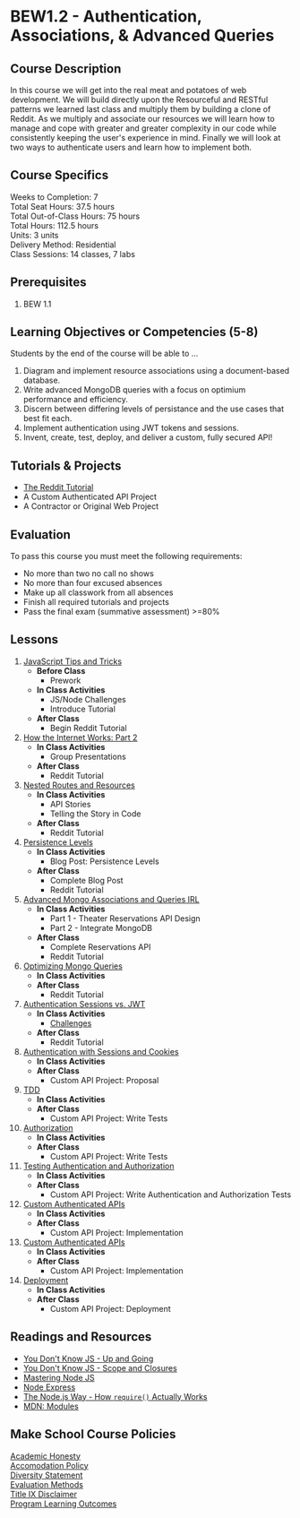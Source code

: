 # BEW1.2 - Authentication, Associations, & Advanced Queries

## Course Description

In this course we will get into the real meat and potatoes of web development. We will build directly upon the Resourceful and RESTful patterns we learned last class and multiply them by building a clone of Reddit. As we multiply and associate our resources we will learn how to manage and cope with greater and greater complexity in our code while consistently keeping the user's experience in mind. Finally we will look at two ways to authenticate users and learn how to implement both.

## Course Specifics

Weeks to Completion:  7 <br>
Total Seat Hours:  37.5 hours <br>
Total Out-of-Class Hours: 75 hours <br>
Total Hours: 112.5 hours <br>
Units:  3 units <br>
Delivery Method:  Residential <br>
Class Sessions:  14 classes, 7 labs

## Prerequisites

1. BEW 1.1

## Learning Objectives or Competencies (5-8)

Students by the end of the course will be able to ...

1. Diagram and implement resource associations using a document-based database.
1. Write advanced MongoDB queries with a focus on optimium performance and efficiency.
1. Discern between differing levels of persistance and the use cases that best fit each.
1. Implement authentication using JWT tokens and sessions.
1. Invent, create, test, deploy, and deliver a custom, fully secured API!

## Tutorials & Projects

- [The Reddit Tutorial](https://www.makeschool.com/academy/track/reddit-clone-in-node-js)
- A Custom Authenticated API Project
- A Contractor or Original Web Project

## Evaluation

To pass this course you must meet the following requirements:

- No more than two no call no shows
- No more than four excused absences
- Make up all classwork from all absences
- Finish all required tutorials and projects
- Pass the final exam (summative assessment) >=80%

## Lessons

1. [JavaScript Tips and Tricks](01-JavaScript-Tricks/README.md)
    - **Before Class**
        - Prework
    - **In Class Activities**
        - JS/Node Challenges
        - Introduce Tutorial 
    - **After Class**
        - Begin Reddit Tutorial
1. [How the Internet Works: Part 2](02-How-The-Internet-Works/README.md)
    - **In Class Activities**
        - Group Presentations
    - **After Class**
        - Reddit Tutorial
1. [Nested Routes and Resources](03-Nested-Routes-and-Resources/README.md)
    - **In Class Activities**
        - API Stories
        - Telling the Story in Code
    - **After Class**
        - Reddit Tutorial
1. [Persistence Levels](04-Persistence-Levels/README.md)
    - **In Class Activities**
        - Blog Post: Persistence Levels
    - **After Class**
        - Complete Blog Post
        - Reddit Tutorial
1. [Advanced Mongo Associations and Queries IRL](05-Advanced-MongoDB-IRL/README.md)
    - **In Class Activities**
        * Part 1 - Theater Reservations API Design
        * Part 2 - Integrate MongoDB
    - **After Class**
        - Complete Reservations API
        - Reddit Tutorial
1. [Optimizing Mongo Queries](06-Optimizing-Mongo-Queries/README.md)
    - **In Class Activities**
    - **After Class**
        - Reddit Tutorial
1. [Authentication Sessions vs. JWT](07-Authentication-Sessions-vs-JWT/README.md)
    - **In Class Activities**
        - [Challenges](https://github.com/Product-College-Courses/BEW-1.2-Authentication-and-Associations/tree/master/07-Authentication-Sessions-vs-JWT#challenges)
    - **After Class**
        - Reddit Tutorial
1. [Authentication with Sessions and Cookies](08-Authenticaton-with-Sessions-and-Cookies/README.md)
    - **In Class Activities**
    - **After Class**
        - Custom API Project: Proposal
1. [TDD](09-TDD/README.md)
    - **In Class Activities**
    - **After Class**
        - Custom API Project: Write Tests
1. [Authorization](10-Authorization/README.md)
    - **In Class Activities**
    - **After Class**
        - Custom API Project: Write Tests
1. [Testing Authentication and Authorization](11-Testing-Authentication-and-Authorization/README.md)
    - **In Class Activities**
    - **After Class**
        - Custom API Project: Write Authentication and Authorization Tests
1. [Custom Authenticated APIs](12-Custom-Authenticated-APIs/README.md)
    - **In Class Activities**
    - **After Class**
        - Custom API Project: Implementation
1. [Custom Authenticated APIs](13-Custom-Authenticated-APIs/README.md)
    - **In Class Activities**
    - **After Class**
        - Custom API Project: Implementation
1. [Deployment](14-Deployment/README.md)
    - **In Class Activities**
    - **After Class**
        - Custom API Project: Deployment

## Readings and Resources

- [You Don't Know JS - Up and Going](https://github.com/getify/You-Dont-Know-JS/blob/master/up%20&%20going/README.md#you-dont-know-js-up--going)
- [You Don't Know JS - Scope and Closures](https://github.com/getify/You-Dont-Know-JS/blob/master/scope%20&%20closures/README.md#you-dont-know-js-scope--closures)
- [Mastering Node JS](http://visionmedia.github.io/masteringnode/book.html)
- [Node Express ](https://anotheruiguy.gitbooks.io/nodeexpreslibsass_from-scratch/content/)
- [The Node.js Way - How `require()` Actually Works](http://fredkschott.com/post/2014/06/require-and-the-module-system/)
- [MDN: Modules](https://developer.mozilla.org/en-US/docs/Learn/Server-side/Express_Nodejs/Introduction)

## Make School Course Policies

[Academic Honesty](https://github.com/Product-College-Courses/Common-Syllabus-Sections/blob/master/Academic-Honesty-and-Plagiarism.md)<br>
[Accomodation Policy](https://github.com/Product-College-Courses/Common-Syllabus-Sections/blob/master/Accommodation-Policy.md)<br>
[Diversity Statement](https://github.com/Product-College-Courses/Common-Syllabus-Sections/blob/master/Diversity-Statement.md)<br>
[Evaluation Methods](https://github.com/Product-College-Courses/Common-Syllabus-Sections/blob/master/Evaluation-Methods.md)<br>
[Title IX Disclaimer](https://github.com/Product-College-Courses/Common-Syllabus-Sections/blob/master/Evaluations-Title-X-Disclaimer.md)<br>
[Program Learning Outcomes](https://github.com/Product-College-Courses/Common-Syllabus-Sections/blob/master/Program-Learning-Outcomes.md)
